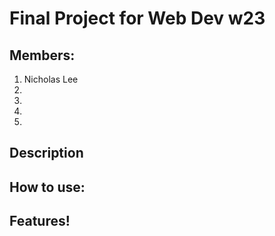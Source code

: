 # Final Project for Web Dev w23

## Members: 
1. Nicholas Lee
2. 
3. 
4. 
5.

## Description

## How to use:


## Features!